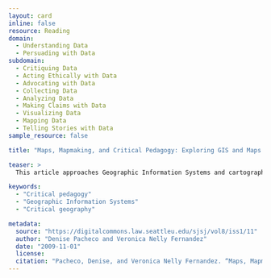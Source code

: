 ```yaml
---
layout: card
inline: false
resource: Reading 
domain:
  - Understanding Data
  - Persuading with Data
subdomain:
  - Critiquing Data
  - Acting Ethically with Data
  - Advocating with Data
  - Collecting Data
  - Analyzing Data
  - Making Claims with Data
  - Visualizing Data
  - Mapping Data
  - Telling Stories with Data
sample_resource: false

title: "Maps, Mapmaking, and Critical Pedagogy: Exploring GIS and Maps as a Teaching Tool for Social Change"

teaser: >
  This article approaches Geographic Information Systems and cartography from the perspective of critical pedagogy, and explores how maps can used as instruments of social change and tools of data-based advocacy. 

keywords:
  - "Critical pedagogy"
  - "Geographic Information Systems"
  - "Critical geography"

metadata:
  source: "https://digitalcommons.law.seattleu.edu/sjsj/vol8/iss1/11"
  author: "Denise Pacheco and Veronica Nelly Fernandez"
  date: "2009-11-01"
  license: 
  citation: "Pacheco, Denise, and Veronica Nelly Fernandez. “Maps, Mapmaking, and Critical Pedagogy: Exploring GIS and Maps as a Teaching Tool for Social Change. Seattle Journal for Social Justice, vol. 8, 2009, pp. 273-302. https://digitalcommons.law.seattleu.edu/sjsj/vol8/iss1/11.  "
---
```

